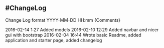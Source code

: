 #ChangeLog
---
Change Log format
	YYYY-MM-DD HH:mm {Comments}

2016-02-14 1:27 Added models
2016-02-10 12:29 Added navbar and nicer gui with bootstrap
2016-02-04 16:44 Wrote basic Readme, added application and starter page, added changelog
